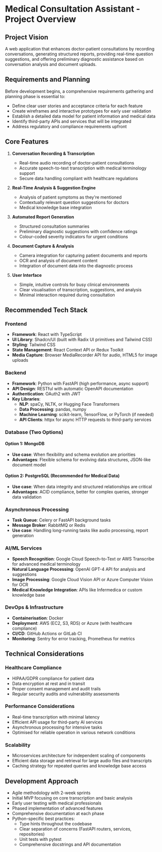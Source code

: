 # Medical Consultation Assistant - Project Overview

## Project Vision
A web application that enhances doctor-patient consultations by recording conversations, generating structured reports, providing real-time question suggestions, and offering preliminary diagnostic assistance based on conversation analysis and document uploads.

## Requirements and Planning
Before development begins, a comprehensive requirements gathering and planning phase is essential to:
- Define clear user stories and acceptance criteria for each feature
- Create wireframes and interactive prototypes for early user validation
- Establish a detailed data model for patient information and medical data
- Identify third-party APIs and services that will be integrated
- Address regulatory and compliance requirements upfront

## Core Features

1. **Conversation Recording & Transcription**
   - Real-time audio recording of doctor-patient consultations
   - Accurate speech-to-text transcription with medical terminology support
   - Secure data handling compliant with healthcare regulations

2. **Real-Time Analysis & Suggestion Engine**
   - Analysis of patient symptoms as they're mentioned
   - Contextually relevant question suggestions for doctors
   - Medical knowledge base integration

3. **Automated Report Generation**
   - Structured consultation summaries
   - Preliminary diagnostic suggestions with confidence ratings
   - Colour-coded severity indicators for urgent conditions

4. **Document Capture & Analysis**
   - Camera integration for capturing patient documents and reports
   - OCR and analysis of document content
   - Integration of document data into the diagnostic process

5. **User Interface**
   - Simple, intuitive controls for busy clinical environments
   - Clear visualisation of transcription, suggestions, and analysis
   - Minimal interaction required during consultation

## Recommended Tech Stack

### Frontend
- **Framework**: React with TypeScript
- **UI Library**: Shadcn/UI (built with Radix UI primitives and Tailwind CSS)
- **Styling**: Tailwind CSS
- **State Management**: React Context API or Redux Toolkit
- **Media Capture**: Browser MediaRecorder API for audio, HTML5 for image uploads

### Backend
- **Framework**: Python with FastAPI (high performance, async support)
- **API Design**: RESTful with automatic OpenAPI documentation
- **Authentication**: OAuth2 with JWT
- **Key Libraries**:
  - **NLP**: spaCy, NLTK, or Hugging Face Transformers
  - **Data Processing**: pandas, numpy
  - **Machine Learning**: scikit-learn, TensorFlow, or PyTorch (if needed)
  - **API Clients**: httpx for async HTTP requests to third-party services

### Database (Two Options)

#### Option 1: MongoDB
- **Use case**: When flexibility and schema evolution are priorities
- **Advantages**: Flexible schema for evolving data structures, JSON-like document model

#### Option 2: PostgreSQL (Recommended for Medical Data)
- **Use case**: When data integrity and structured relationships are critical
- **Advantages**: ACID compliance, better for complex queries, stronger data validation

### Asynchronous Processing
- **Task Queue**: Celery or FastAPI background tasks
- **Message Broker**: RabbitMQ or Redis
- **Use case**: Handling long-running tasks like audio processing, report generation

### AI/ML Services
- **Speech Recognition**: Google Cloud Speech-to-Text or AWS Transcribe for advanced medical terminology
- **Natural Language Processing**: OpenAI GPT-4 API for analysis and suggestions
- **Image Processing**: Google Cloud Vision API or Azure Computer Vision for OCR
- **Medical Knowledge Integration**: APIs like Infermedica or custom knowledge base

### DevOps & Infrastructure
- **Containerisation**: Docker
- **Deployment**: AWS (EC2, S3, RDS) or Azure (with healthcare compliance)
- **CI/CD**: GitHub Actions or GitLab CI
- **Monitoring**: Sentry for error tracking, Prometheus for metrics

## Technical Considerations

### Healthcare Compliance
- HIPAA/GDPR compliance for patient data
- Data encryption at rest and in transit
- Proper consent management and audit trails
- Regular security audits and vulnerability assessments

### Performance Considerations
- Real-time transcription with minimal latency
- Efficient API usage for third-party AI services
- Asynchronous processing for intensive tasks
- Optimised for reliable operation in various network conditions

### Scalability
- Microservices architecture for independent scaling of components
- Efficient data storage and retrieval for large audio files and transcripts
- Caching strategy for repeated queries and knowledge base access

## Development Approach
- Agile methodology with 2-week sprints
- Initial MVP focusing on core transcription and basic analysis
- Early user testing with medical professionals
- Phased implementation of advanced features
- Comprehensive documentation at each phase
- Python-specific best practices:
  - Type hints throughout the codebase
  - Clear separation of concerns (FastAPI routers, services, repositories)
  - Unit tests with pytest
  - Comprehensive docstrings and API documentation